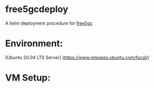 # free5gcdeploy
A helm deployment procedure for [free5gc](https://github.com/Orange-OpenSource/towards5gs-helm)

# Environment:
[Ubuntu 20.04 LTS Server] (https://www.releases.ubuntu.com/focal/)

# VM Setup:

